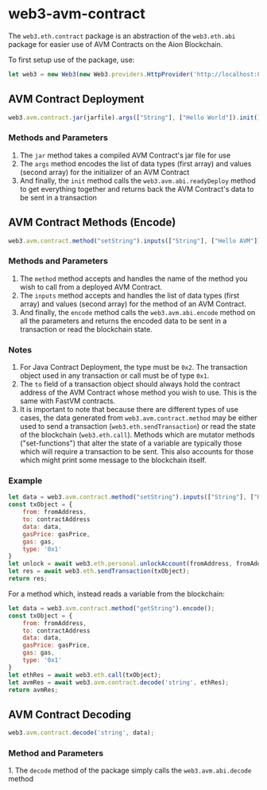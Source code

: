 # web3-avm-contract

The `web3.eth.contract` package is an abstraction of the `web3.eth.abi` package for easier use of AVM Contracts on the Aion Blockchain.

To first setup use of the package, use:

```javascript
let web3 = new Web3(new Web3.providers.HttpProvider('http://localhost:8545'));
```

## AVM Contract Deployment

```javascript
web3.avm.contract.jar(jarfile).args(["String"], ["Hello World"]).init();
```

<h3>Methods and Parameters</h3>

1. The `jar` method takes a compiled AVM Contract's jar file for use
2. The `args` method encodes the list of data types (first array) and values (second array) for the initializer of an AVM Contract
3. And finally, the `init` method calls the `web3.avm.abi.readyDeploy` method to get everything together and returns back the AVM Contract's data to be sent in a transaction

## AVM Contract Methods (Encode)

```javascript
web3.avm.contract.method("setString").inputs(["String"], ["Hello AVM"]).encode();
```

<h3>Methods and Parameters</h3>

1. The `method` method accepts and handles the name of the method you wish to call from a deployed AVM Contract.
2. The `inputs` method accepts and handles the list of data types (first array) and values (second array) for the method of an AVM Contract.
3. And finally, the `encode` method calls the `web3.avm.abi.encode` method on all the parameters and returns the encoded data to be sent in a transaction or read the blockchain state.

<h3>Notes</h3>

1. For Java Contract Deployment, the type must be `0x2`. The transaction object used in any transaction or call must be of type `0x1`.
2. The `to` field of a transaction object should always hold the contract address of the AVM Contract whose method you wish to use. This is the same with FastVM contracts.
3. It is important to note that because there are different types of use cases, the data generated from `web3.avm.contract.method` may be either used to send a transaction (`web3.eth.sendTransaction`) or read the state of the blockchain (`web3.eth.call`). Methods which are mutator methods ("set-functions") that alter the state of a variable are typically those which will require a transaction to be sent. This also accounts for those which might print some message to the blockchain itself.

<h3>Example</h3>

```javascript
let data = web3.avm.contract.method("setString").inputs(["String"], ["Hello AVM"]).encode();
const txObject = {
    from: fromAddress,
    to: contractAddress
    data: data,
    gasPrice: gasPrice,
    gas: gas,
    type: '0x1'
}
let unlock = await web3.eth.personal.unlockAccount(fromAddress, fromAddressPassword, 600);
let res = await web3.eth.sendTransaction(txObject);
return res;
```

For a method which, instead reads a variable from the blockchain:

```javascript
let data = web3.avm.contract.method("getString").encode();
const txObject = {
    from: fromAddress,
    to: contractAddress
    data: data,
    gasPrice: gasPrice,
    gas: gas,
    type: '0x1'
}
let ethRes = await web3.eth.call(txObject);
let avmRes = await web3.avm.contract.decode('string', ethRes);
return avmRes;
```

## AVM Contract Decoding

```javascript
web3.avm.contract.decode('string', data);
```

<h3>Method and Parameters</h3>

1\. The `decode` method of the package simply calls the `web3.avm.abi.decode` method

